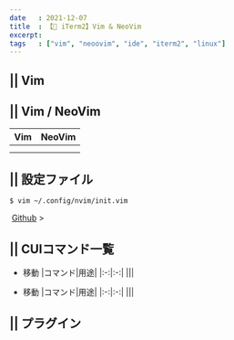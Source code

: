 ```yaml
---
date   : 2021-12-07
title  : 【🐚 iTerm2】Vim & NeoVim
excerpt:
tags   : ["vim", "neoovim", "ide", "iterm2", "linux"]
---
```


## || Vim


## || Vim / NeoVim

|Vim|NeoVim|
|:-:|:-:|
|||
|||


## || 設定ファイル

```shell
$ vim ~/.config/nvim/init.vim
```
![]()
[Github]() >


## || CUIコマンド一覧

* 移動
|コマンド|用途|
|:-:|:-:|
|||

* 移動
|コマンド|用途|
|:-:|:-:|
|||


## || プラグイン
